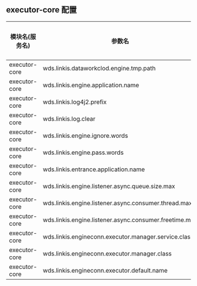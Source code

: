 ## executor-core 配置


| 模块名(服务名) | 参数名 | 默认值 | 描述 | 是否引用|
| -------- | -------- | ----- |----- |  -----   |
|executor-core|wds.linkis.dataworkclod.engine.tmp.path|file:///tmp/|engine.tmp.path|
|executor-core|wds.linkis.engine.application.name |  |application.name| 
|executor-core|wds.linkis.log4j2.prefix| |log4j2.prefix|
|executor-core|wds.linkis.log.clear|  |log.clear|
|executor-core|wds.linkis.engine.ignore.words|org.apache.spark.deploy.yarn.Client |ignore.words|
|executor-core|wds.linkis.engine.pass.words| org.apache.hadoop.hive.ql.exec.Task|pass.words|
|executor-core|wds.linkis.entrance.application.name|linkis-cg-entrance| entrance.application.name|
|executor-core|wds.linkis.engine.listener.async.queue.size.max| 300 |size.max|
|executor-core|wds.linkis.engine.listener.async.consumer.thread.max| 5|thread.max | 
|executor-core|wds.linkis.engine.listener.async.consumer.freetime.max|5000ms|freetime.max|
|executor-core|wds.linkis.engineconn.executor.manager.service.class|org.apache.linkis.engineconn.acessible.executor.service.DefaultManagerService|manager.service.class|
|executor-core|wds.linkis.engineconn.executor.manager.class|org.apache.linkis.engineconn.core.executor.LabelExecutorManagerImpl| executor.manager.class|
|executor-core|wds.linkis.engineconn.executor.default.name|ComputationExecutor| default.name|

